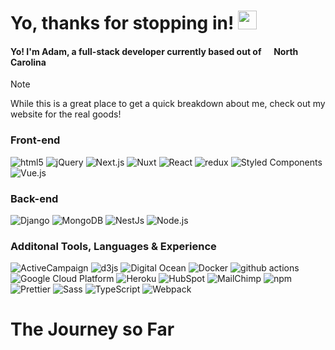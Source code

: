 <h1>Yo, thanks for stopping in! <img src="https://emojis.slackmojis.com/emojis/images/1643515233/12510/kirby_dance.gif?1643515233" width="30"/> </h1>

<!-- <picture>
  <source media="(prefers-color-scheme: dark)" srcset="https://user-images.githubusercontent.com/25423296/163456776-7f95b81a-f1ed-45f7-b7ab-8fa810d529fa.png">
  <source media="(prefers-color-scheme: light)" srcset="https://user-images.githubusercontent.com/25423296/163456779-a8556205-d0a5-45e2-ac17-42d089e3c3f8.png">
  <img alt="Shows an illustrated sun in light mode and a moon with stars in dark mode." src="https://user-images.githubusercontent.com/25423296/163456779-a8556205-d0a5-45e2-ac17-42d089e3c3f8.png">
</picture> -->

  <h4>Yo! I'm Adam, a full-stack developer currently based out of <img src="https://cdn-icons-png.flaticon.com/512/4628/4628635.png" width="13"/> <b>North Carolina</b></h4>

  > [!NOTE]
  > While this is a great place to get a quick breakdown about me, check out my website for the real goods!

  <h3>Front-end</h3>
  <p>
    <img alt="html5" src="https://img.shields.io/badge/-HTML5-E34F26?style=flat-square&logo=html5&logoColor=white" />
    <img alt="jQuery" src="https://img.shields.io/badge/-jQuery-0769AD?style=flat-square&logo=jquery&logoColor=white" />
    <img alt="Next.js" src="https://img.shields.io/badge/-Next.js-000000?style=flat-square&logo=nextdotjs&logoColor=white" />
    <img alt="Nuxt" src="https://img.shields.io/badge/-Nuxt.js-00DC82?style=flat-square&logo=nuxtdotjs&logoColor=white" />
    <img alt="React" src="https://img.shields.io/badge/-React-45b8d8?style=flat-square&logo=react&logoColor=white" />
    <img alt="redux" src="https://img.shields.io/badge/-Redux-764ABC?style=flat-square&logo=redux&logoColor=white" />
    <img alt="Styled Components" src="https://img.shields.io/badge/-Styled_Components-db7092?style=flat-square&logo=styled-components&logoColor=white" />
    <img alt="Vue.js" src="https://img.shields.io/badge/-Vue.js-4FC08D?style=flat-square&logo=vuedotjs&logoColor=white" />
  </p>

  <h3>Back-end</h3>
  <p>
    <img alt="Django" src="https://img.shields.io/badge/-Django-092E20?style=flat-square&logo=django&logoColor=white" />
    <img alt="MongoDB" src="https://img.shields.io/badge/-MongoDB-13aa52?style=flat-square&logo=mongodb&logoColor=white" />
    <img alt="NestJs" src="https://img.shields.io/badge/-NestJs-ea2845?style=flat-square&logo=nestjs&logoColor=white" />
    <img alt="Node.js" src="https://img.shields.io/badge/-Node.js-5FA04E?style=flat-square&logo=nodedotjs&logoColor=white" />
  </p>

  <h3>Additonal Tools, Languages & Experience</h3>
  <p>
    <img alt="ActiveCampaign" src="https://img.shields.io/badge/-ActiveCampaign-004cff?style=flat-square&logoColor=white" />
    <img alt="d3js" src="https://img.shields.io/badge/-D3.js-F9A03C?style=flat-square&logo=d3.js&logoColor=white" />
    <img alt="Digital Ocean" src="https://img.shields.io/badge/-Digital_Ocean-0080FF?style=flat-square&logo=digitalocean&logoColor=white" />
    <img alt="Docker" src="https://img.shields.io/badge/-Docker-46a2f1?style=flat-square&logo=docker&logoColor=white" />
    <img alt="github actions" src="https://img.shields.io/badge/-Github_Actions-2088FF?style=flat-square&logo=github-actions&logoColor=white" />
    <img alt="Google Cloud Platform" src="https://img.shields.io/badge/-Google_Cloud_Platform-1a73e8?style=flat-square&logo=google-cloud&logoColor=white" />
    <img alt="Heroku" src="https://img.shields.io/badge/-Heroku-430098?style=flat-square&logo=heroku&logoColor=white" />
    <img alt="HubSpot" src="https://img.shields.io/badge/-HubSpot-FF7A59?style=flat-square&logo=hubspot&logoColor=white" />
    <img alt="MailChimp" src="https://img.shields.io/badge/-MailChimp-FFE01B?style=flat-square&logo=mailchimp&logoColor=black" />
    <img alt="npm" src="https://img.shields.io/badge/-NPM-CB3837?style=flat-square&logo=npm&logoColor=white" />
    <img alt="Prettier" src="https://img.shields.io/badge/-Prettier-F7B93E?style=flat-square&logo=prettier&logoColor=white" />
    <img alt="Sass" src="https://img.shields.io/badge/-Sass-CC6699?style=flat-square&logo=sass&logoColor=white" />
    <img alt="TypeScript" src="https://img.shields.io/badge/-TypeScript-007ACC?style=flat-square&logo=typescript&logoColor=white" />
    <img alt="Webpack" src="https://img.shields.io/badge/-Webpack-8DD6F9?style=flat-square&logo=webpack&logoColor=white" /> 
  </p>

<h1>The Journey so Far</h1>

<!--
**aelsedoudi/aelsedoudi** is a ✨ _special_ ✨ repository because its `README.md` (this file) appears on your GitHub profile.

Here are some ideas to get you started:

- 🔭 I’m currently working on ...
- 🌱 I’m currently learning ...
- 👯 I’m looking to collaborate on ...
- 🤔 I’m looking for help with ...
- 💬 Ask me about ...
- 📫 How to reach me: ...
- 😄 Pronouns: ...
- ⚡ Fun fact: ...
-->
